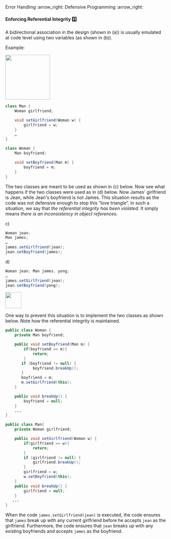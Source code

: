 <link rel="stylesheet" href="{{baseUrl}}/css/textbook.css">

<div class="website-content">

<div id="path">Error Handling :arrow_right: Defensive Programming :arrow_right:</div>

<div id="title">

#### Enforcing Referential Integrity :three:

</div>

<div id="body">

A bidirectional association in the design (shown in (a)) is usually emulated at code level using two variables (as shown in (b)).

<tip-box>

Example:

<img src="{{baseUrl}}/errorHandling/defensiveProgramming/referentialIntegrity/images/manWoman.png" height="140" />
<p/>

```java
class Man {
    Woman girlfriend;

    void setGirlfriend(Woman w) {
        girlfriend = w;
    }
    …
}
```

```java
class Woman {
    Man boyfriend;

    void setBoyfriend(Man m) {
        boyfriend = m;
    }
}
```

</tip-box>

The two classes are meant to be used as shown in (c) below. Now see what happens if the two classes were used as in (d) below. Now James' girlfriend is Jean, while Jean's boyfriend is not James. This situation results as the code was not defensive enough to stop this “love triangle”. In such a situation, we say that _the referential integrity has been violated_. It simply means _there is an inconsistency in object references_.

<tip-box>

c)
```java
Woman jean;
Man james;
…
james.setGirlfriend(jean);
jean.setBoyfriend(james);
```

</tip-box>

<tip-box>

d)
```java
Woman jean; Man james, yong;
…
james.setGirlfriend(jean);  
jean.setBoyfriend(yong);  
```

<img src="{{baseUrl}}/errorHandling/defensiveProgramming/referentialIntegrity/images/woman.png" height="50" />
<p/>

</tip-box>

One way to prevent this situation is to implement the two classes as shown below. Note how the referential integrity is maintained.

<tip-box>

```java
public class Woman {
    private Man boyfriend;

    public void setBoyfriend(Man m) {
        if(boyfriend == m){
            return;
        }
       if (boyfriend != null) {
            boyfriend.breakUp();
       }
       boyfriend = m;
       m.setGirlfriend(this);
    }

    public void breakUp() {
        boyfriend = null;
    }   
    ...
}
```

```java
public class Man{
    private Woman girlfriend;

    public void setGirlfriend(Woman w) {
        if(girlfriend == w){
            return;
        }
        if (girlfriend != null) {
            girlfriend.breakUp();
        }
        girlfriend = w;
        w.setBoyfriend(this);
    }
    public void breakUp() {
        girlfriend = null;
    }  
   ...
}
```

</tip-box>

When the code `james.setGirlfriend(jean)` is executed, the code ensures that `james` break up with any current girlfriend before he accepts `jean` as the girlfriend. Furthermore, the code ensures that `jean` breaks up with any existing boyfriends and accepts `james` as the boyfriend.

<!-- extras ------------------------------------------------------------------------------------ -->

<panel header=":paperclip: Extras" expandable type="seamless" expanded>

  <panel header=":mortar_board: Learning Outcomes" expandable type="seamless">
    <include src="exercises.md" />
  </panel>

</panel>

</div>

</div>
